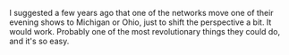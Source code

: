 I suggested a few years ago that one of the networks move one of their evening shows to Michigan or Ohio, just to shift the perspective a bit. It would work. Probably one of the most revolutionary things they could do, and it's so easy. 
